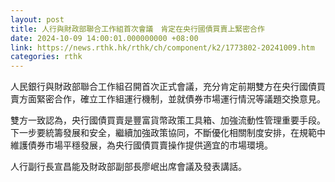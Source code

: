 ```yaml
---
layout: post
title: 人行與財政部聯合工作組首次會議　肯定在央行國債買賣上緊密合作
date: 2024-10-09 14:00:01.000000000 +08:00
link: https://news.rthk.hk/rthk/ch/component/k2/1773802-20241009.htm
categories: rthk
---
```


人民銀行與財政部聯合工作組召開首次正式會議，充分肯定前期雙方在央行國債買賣方面緊密合作，確立工作組運行機制，並就債券市場運行情況等議題交換意見。

雙方一致認為，央行國債買賣是豐富貨幣政策工具箱、加強流動性管理重要手段。下一步要統籌發展和安全，繼續加強政策協同，不斷優化相關制度安排，在規範中維護債券市場平穩發展，為央行國債買賣操作提供適宜的市場環境。

人行副行長宣昌能及財政部副部長廖岷出席會議及發表講話。
